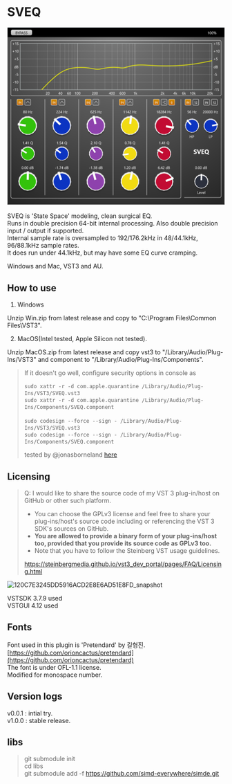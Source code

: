 # SVEQ  

<img src="https://raw.githubusercontent.com/Kiriki-liszt/SVEQ/main/screenshot.png"  width="600"/>  

SVEQ is 'State Space' modeling, clean surgical EQ.  
Runs in double precision 64-bit internal processing. Also double precision input / output if supported.  
Internal sample rate is oversampled to 192/176.2kHz in 48/44.1kHz, 96/88.1kHz sample rates.  
It does run under 44.1kHz, but may have some EQ curve cramping.  

Windows and Mac, VST3 and AU.  

## How to use  

1. Windows

Unzip Win.zip from latest release and copy to "C:\Program Files\Common Files\VST3".  

2. MacOS(Intel tested, Apple Silicon not tested).  

Unzip MacOS.zip from latest release and copy vst3 to "/Library/Audio/Plug-Ins/VST3" and component to "/Library/Audio/Plug-Ins/Components".  

> If it doesn't go well, configure security options in console as  
>  
> ``` console  
> sudo xattr -r -d com.apple.quarantine /Library/Audio/Plug-Ins/VST3/SVEQ.vst3  
> sudo xattr -r -d com.apple.quarantine /Library/Audio/Plug-Ins/Components/SVEQ.component
>
> sudo codesign --force --sign - /Library/Audio/Plug-Ins/VST3/SVEQ.vst3  
> sudo codesign --force --sign - /Library/Audio/Plug-Ins/Components/SVEQ.component
> ```  
>  
> tested by @jonasborneland [here](https://github.com/Kiriki-liszt/JS_Inflator_to_VST2_VST3/issues/12#issuecomment-1616671177)


## Licensing  

> Q: I would like to share the source code of my VST 3 plug-in/host on GitHub or other such platform.  
>
> * You can choose the GPLv3 license and feel free to share your plug-ins/host's source code including or referencing the VST 3 SDK's sources on GitHub.  
> * **You are allowed to provide a binary form of your plug-ins/host too, provided that you provide its source code as GPLv3 too.**  
> * Note that you have to follow the Steinberg VST usage guidelines.  
>  
> <https://steinbergmedia.github.io/vst3_dev_portal/pages/FAQ/Licensing.html>  

![120C7E3245DD5916ACD2E8E6AD51E8FD_snapshot](https://github.com/Kiriki-liszt/Sky_Blue_EQ4/assets/107096260/142e3c12-cd5f-415d-9b72-8b4f04419633)  

VSTSDK 3.7.9 used  
VSTGUI 4.12 used  

## Fonts  

Font used in this plugin is 'Pretendard' by 길형진.  
[https://github.com/orioncactus/pretendard](https://github.com/orioncactus/pretendard)  
The font is under OFL-1.1 license.  
Modified for monospace number.  

## Version logs

v0.0.1   : intial try.  
v1.0.0   : stable release.  

## libs  

> git submodule init  
> cd libs  
> git submodule add -f <https://github.com/simd-everywhere/simde.git>  
